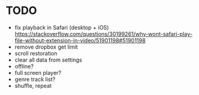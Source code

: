 # TODO

- fix playback in Safari (desktop + iOS) https://stackoverflow.com/questions/30199261/why-wont-safari-play-file-without-extension-in-video/51901198#51901198
- remove dropbox get limit
- scroll restoration
- clear all data from settings
- offline?
- full screen player?
- genre track list?
- shuffle, repeat
